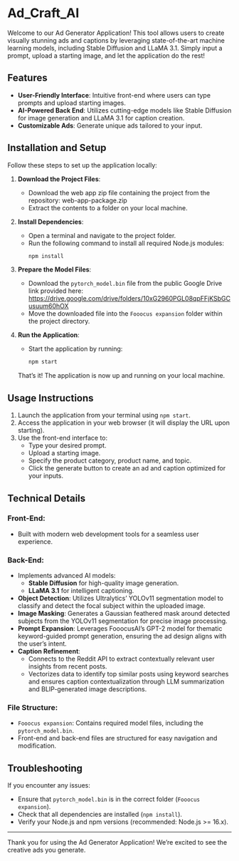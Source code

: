 # Ad_Craft_AI

Welcome to our Ad Generator Application! This tool allows users to create visually stunning ads and captions by leveraging state-of-the-art machine learning models, including Stable Diffusion and LLaMA 3.1. Simply input a prompt, upload a starting image, and let the application do the rest!

## Features

- **User-Friendly Interface**: Intuitive front-end where users can type prompts and upload starting images.
- **AI-Powered Back End**: Utilizes cutting-edge models like Stable Diffusion for image generation and LLaMA 3.1 for caption creation.
- **Customizable Ads**: Generate unique ads tailored to your input.

## Installation and Setup

Follow these steps to set up the application locally:

1. **Download the Project Files**:
   - Download the web app zip file containing the project from the repository: web-app-package.zip
   - Extract the contents to a folder on your local machine.

2. **Install Dependencies**:
   - Open a terminal and navigate to the project folder.
   - Run the following command to install all required Node.js modules:
     ```bash
     npm install
     ```

3. **Prepare the Model Files**:
   - Download the `pytorch_model.bin` file from the public Google Drive link provided here: https://drive.google.com/drive/folders/10xG2960PGL08qpFFjKSbGCusuum60hOX
   - Move the downloaded file into the `Fooocus expansion` folder within the project directory.

4. **Run the Application**:
   - Start the application by running:
     ```bash
     npm start
     ```

   That’s it! The application is now up and running on your local machine.

## Usage Instructions

1. Launch the application from your terminal using `npm start`.
2. Access the application in your web browser (it will display the URL upon starting).
3. Use the front-end interface to:
   - Type your desired prompt.
   - Upload a starting image.
   - Specify the product category, product name, and topic.
   - Click the generate button to create an ad and caption optimized for your inputs.

## Technical Details

### Front-End:
- Built with modern web development tools for a seamless user experience.

### Back-End:
- Implements advanced AI models:
  - **Stable Diffusion** for high-quality image generation.
  - **LLaMA 3.1** for intelligent captioning.
- **Object Detection**: Utilizes Ultralytics’ YOLOv11 segmentation model to classify and detect the focal subject within the uploaded image.
- **Image Masking**: Generates a Gaussian feathered mask around detected subjects from the YOLOv11 segmentation for precise image processing.
- **Prompt Expansion**: Leverages FooocusAI’s GPT-2 model for thematic keyword-guided prompt generation, ensuring the ad design aligns with the user’s intent.
- **Caption Refinement**:
  - Connects to the Reddit API to extract contextually relevant user insights from recent posts.
  - Vectorizes data to identify top similar posts using keyword searches and ensures caption contextualization through LLM summarization and BLIP-generated image descriptions.
### File Structure:
- `Fooocus expansion`: Contains required model files, including the `pytorch_model.bin`.
- Front-end and back-end files are structured for easy navigation and modification.

## Troubleshooting

If you encounter any issues:
- Ensure that `pytorch_model.bin` is in the correct folder (`Fooocus expansion`).
- Check that all dependencies are installed (`npm install`).
- Verify your Node.js and npm versions (recommended: Node.js >= 16.x).

---

Thank you for using the Ad Generator Application! We’re excited to see the creative ads you generate.
